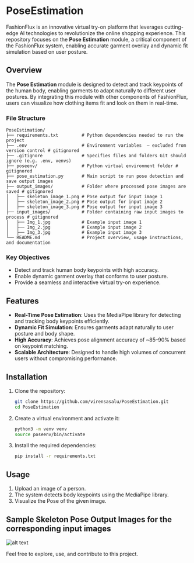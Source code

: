 # PoseEstimation 

FashionFlux is an innovative virtual try-on platform that leverages cutting-edge AI technologies to revolutionize the online shopping experience. This repository focuses on the **Pose Estimation** module, a critical component of the FashionFlux system, enabling accurate garment overlay and dynamic fit simulation based on user posture.

## Overview

The **Pose Estimation** module is designed to detect and track keypoints of the human body, enabling garments to adapt naturally to different user postures. By integrating this module with other components of FashionFlux, users can visualize how clothing items fit and look on them in real-time.

### File Structure

```
PoseEstimation/
├── requirements.txt         # Python dependencies needed to run the project
├── .env                     # Environment variables  — excluded from version control # gitignored
├── .gitignore               # Specifies files and folders Git should ignore (e.g. .env, venvs)
├── poseenv/                 # Python virtual environment folder # gitignored
├── pose_estimation.py       # Main script to run pose detection and save output images
├── output_images/           # Folder where processed pose images are saved # gitignored
│   ├── skeleton_image_1.png # Pose output for input image 1
│   ├── skeleton_image_2.png # Pose output for input image 2
│   ├── skeleton_image_3.png # Pose output for input image 3
├── input_images/            # Folder containing raw input images to process # gitignored
│   ├── Img_1.jpg            # Example input image 1
│   ├── Img_2.jpg            # Example input image 2
│   ├── Img_3.jpg            # Example input image 3  
└── README.md                # Project overview, usage instructions, and documentation
```

### Key Objectives
- Detect and track human body keypoints with high accuracy.
- Enable dynamic garment overlay that conforms to user posture.
- Provide a seamless and interactive virtual try-on experience.


## Features

- **Real-Time Pose Estimation**: Uses the MediaPipe library for detecting and tracking body keypoints efficiently.
- **Dynamic Fit Simulation**: Ensures garments adapt naturally to user posture and body shape.
- **High Accuracy**: Achieves pose alignment accuracy of ~85–90% based on keypoint matching.
- **Scalable Architecture**: Designed to handle high volumes of concurrent users without compromising performance.


## Installation

1. Clone the repository:
   ```bash
   git clone https://github.com/virensasalu/PoseEstimation.git
   cd PoseEstimation

2. Create a virtual environment and activate it:
   ```bash
   python3 -m venv venv
   source poseenv/bin/activate

3. Install the required dependencies:
   ```bash
   pip install -r requirements.txt

## Usage

1. Upload an image of a person.
2. The system detects body keypoints using the MediaPipe library.
3. Visualize the Pose of the given image.

## Sample Skeleton Pose Output Images for the corresponding input images 

![alt text](image.png)


Feel free to explore, use, and contribute to this project.



   
